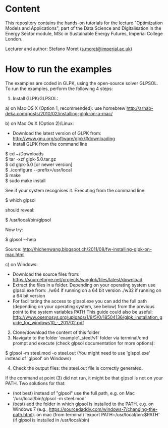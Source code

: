 # Content #
This repository contains the hands-on tutorials for the lecture "Optimization Models and Applications", part of the Data Science and Digitalisation in the Energy Sector module, MSc in Sustainable Energy Futures, Imperial College London. 

Lecturer and author: Stefano Moret (<s.moret@imperial.ac.uk>)

# How to run the examples #
The examples are coded in GLPK, using the open-source solver GLPSOL. To run the examples, perform the following 4 steps:

1. Install GLPK/GLPSOL:

a) on Mac OS X (Option 1, recommended): use homebrew
http://arnab-deka.com/posts/2010/02/installing-glpk-on-a-mac/

b) on Mac Os X (Option 2)/Linux:
- Download the latest version of GLPK from: http://www.gnu.org/software/glpk/#downloading
- Install GLPK from the command line

$ cd ~/Downloads  
$ tar -xzf glpk-5.0.tar.gz  
$ cd  glpk-5.0 [or newer version]  
$ ./configure --prefix=/usr/local  
$ make  
$ sudo make install  

See if your system recognises it. Executing from the command line:

$ which glpsol

should reveal:

$ /usr/local/bin/glpsol

Now try:

$ glpsol --help

Source: http://hichenwang.blogspot.ch/2011/08/fw-installing-glpk-on-mac.html

c) on Windows:

- Download the source files from: https://sourceforge.net/projects/winglpk/files/latest/download
- Extract the files in a folder. Depending on your operating system use glpsol.exe from:
./w64 if running on a 64 bit version
./w32 if running on a 64 bit version
- For facilitating the access to glpsol.exe you can add the full path (depending on your operating system, see below) from the previous point to the system variables PATH
This guide could also be useful: http://www.osemosys.org/uploads/1/8/5/0/18504136/glpk_installation_guide_for_windows10_-_201702.pdf

2. Clone/download the content of this folder
3. Navigate to the folder 'example1_steel/v1' folder via terminal/cmd prompt and execute (check glpsol documentation for more options):

$ glpsol -m steel.mod -o steel.out
(You might need to use 'glspol.exe' instead of 'glpsol' on Windows)

4. Check the output files: the steel.out file is correctly generated.

If the command at point (3) did not run, it might be that glpsol is not on your PATH. Two solutions for that:
- (not best) instead of "glpsol" use the full path, e.g. on Mac '/usr/local/bin/glpsol  -m steel.mod'
- (best) add the folder in which glpsol is installed to the PATH. e.g. on Windows 7 (e.g., https://sourcedaddy.com/windows-7/changing-the-path.html). on mac (from terminal) 'export PATH=/usr/local/bin:$PATH' (if glpsol is installed in /usr/local/bin)
